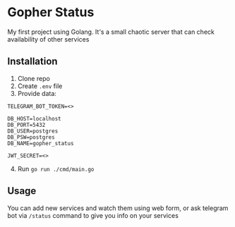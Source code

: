 # Gopher Status

My first project using Golang. It's a small chaotic server that can check availability of other services 

## Installation

1. Clone repo
2. Create `.env` file
3. Provide data:

```
TELEGRAM_BOT_TOKEN=<>

DB_HOST=localhost
DB_PORT=5432
DB_USER=postgres
DB_PSW=postgres
DB_NAME=gopher_status

JWT_SECRET=<>
```

4. Run `go run ./cmd/main.go`

## Usage

You can add new services and watch them using web form, or ask telegram bot via `/status` command to give you info on your services
